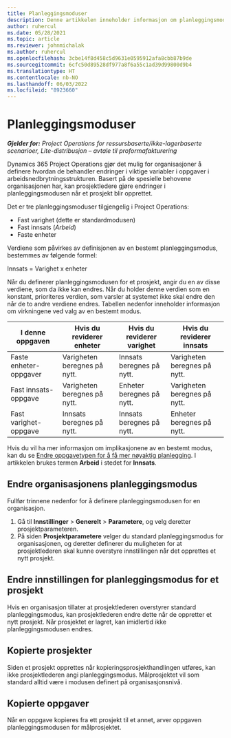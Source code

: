 ```yaml
---
title: Planleggingsmoduser
description: Denne artikkelen inneholder informasjon om planleggingsmoduser.
author: ruhercul
ms.date: 05/28/2021
ms.topic: article
ms.reviewer: johnmichalak
ms.author: ruhercul
ms.openlocfilehash: 3cbe14f8d458c5d9631e0595912afa8cbb87b9de
ms.sourcegitcommit: 6cfc50d89528df977a8f6a55c1ad39d99800d9b4
ms.translationtype: HT
ms.contentlocale: nb-NO
ms.lasthandoff: 06/03/2022
ms.locfileid: "8923660"
---
```

# <a name="scheduling-modes"></a>Planleggingsmoduser

_**Gjelder for:** Project Operations for ressursbaserte/ikke-lagerbaserte scenarioer, Lite-distribusjon – avtale til proformafakturering_


Dynamics 365 Project Operations gjør det mulig for organisasjoner å definere hvordan de behandler endringer i viktige variabler i oppgaver i arbeidsnedbrytningsstrukturen. Basert på de spesielle behovene organisasjonen har, kan prosjektledere gjøre endringer i planleggingsmodusen når et prosjekt blir opprettet.

Det er tre planleggingsmoduser tilgjengelig i Project Operations:

  - Fast varighet (dette er standardmodusen)
  - Fast innsats (*Arbeid*)
  - Faste enheter

Verdiene som påvirkes av definisjonen av en bestemt planleggingsmodus, bestemmes av følgende formel:

  Innsats = Varighet x enheter

Når du definerer planleggingsmodusen for et prosjekt, angir du en av disse verdiene, som da ikke kan endres. Når du holder denne verdien som en konstant, prioriteres verdien, som varsler at systemet ikke skal endre den når de to andre verdiene endres. Tabellen nedenfor inneholder informasjon om virkningene ved valg av en bestemt modus.

| **I denne oppgaven**             | **Hvis du reviderer enheter**   | **Hvis du reviderer varighet** | **Hvis du reviderer innsats**  |
|----------------------|---------------------------|----------------------------|---------------------------|
| Faste enheter-oppgaver     | Varigheten beregnes på nytt. | Innsats beregnes på nytt.    | Varigheten beregnes på nytt. |
| Fast innsats-oppgave    | Varigheten beregnes på nytt. | Enheter beregnes på nytt.    | Varigheten beregnes på nytt. |
| Fast varighet-oppgave  | Innsats beregnes på nytt.   | Innsats beregnes på nytt.    | Enheter beregnes på nytt.   |

Hvis du vil ha mer informasjon om implikasjonene av en bestemt modus, kan du se [Endre oppgavetypen for å få mer nøyaktig planlegging](https://support.microsoft.com/en-us/office/change-the-task-type-for-more-accurate-scheduling-b0b969ad-45bc-4e9e-8967-435587548a72). I artikkelen brukes termen **Arbeid** i stedet for **Innsats**.

## <a name="change-the-organizations-scheduling-mode"></a>Endre organisasjonens planleggingsmodus

Fullfør trinnene nedenfor for å definere planleggingsmodusen for en organisasjon.

1. Gå til **Innstillinger** \> **Generelt** \> **Parametere**, og velg deretter prosjektparameteren. 
2. På siden **Prosjektparametere** velger du standard planleggingsmodus for organisasjonen, og deretter definerer du muligheten for at prosjektlederen skal kunne overstyre innstillingen når det opprettes et nytt prosjekt.

## <a name="change-the-scheduling-mode-setting-on-a-project"></a>Endre innstillingen for planleggingsmodus for et prosjekt

Hvis en organisasjon tillater at prosjektlederen overstyrer standard planleggingsmodus, kan prosjektlederen endre dette når de oppretter et nytt prosjekt. Når prosjektet er lagret, kan imidlertid ikke planleggingsmodusen endres.

## <a name="copied-projects"></a>Kopierte prosjekter

Siden et prosjekt opprettes når kopieringsprosjekthandlingen utføres, kan ikke prosjektlederen angi planleggingsmodus. Målprosjektet vil som standard alltid være i modusen definert på organisasjonsnivå.

## <a name="copied-tasks"></a>Kopierte oppgaver

Når en oppgave kopieres fra ett prosjekt til et annet, arver oppgaven planleggingsmodusen for målprosjektet.

